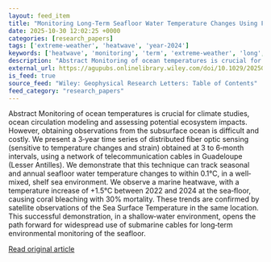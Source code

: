 ```yaml
---
layout: feed_item
title: "Monitoring Long‐Term Seafloor Water Temperature Changes Using Fiber Optic Sensing on Submarine Telecommunication Cables"
date: 2025-10-30 12:02:25 +0000
categories: [research_papers]
tags: ['extreme-weather', 'heatwave', 'year-2024']
keywords: ['heatwave', 'monitoring', 'term', 'extreme-weather', 'long', 'year-2024']
description: "Abstract Monitoring of ocean temperatures is crucial for climate studies, ocean circulation modeling and assessing potential ecosystem impacts"
external_url: https://agupubs.onlinelibrary.wiley.com/doi/10.1029/2025GL119348?af=R
is_feed: true
source_feed: "Wiley: Geophysical Research Letters: Table of Contents"
feed_category: "research_papers"
---
```


Abstract Monitoring of ocean temperatures is crucial for climate studies, ocean circulation modeling and assessing potential ecosystem impacts. However, obtaining observations from the subsurface ocean is difficult and costly. We present a 3‐year time series of distributed fiber optic sensing (sensitive to temperature changes and strain) obtained at 3 to 6‐month intervals, using a network of telecommunication cables in Guadeloupe (Lesser Antilles). We demonstrate that this technique can track seasonal and annual seafloor water temperature changes to within 0.1°C, in a well‐mixed, shelf sea environment. We observe a marine heatwave, with a temperature increase of +1.5°C between 2022 and 2024 at the sea‐floor, causing coral bleaching with 30% mortality. These trends are confirmed by satellite observations of the Sea Surface Temperature in the same location. This successful demonstration, in a shallow‐water environment, opens the path forward for widespread use of submarine cables for long‐term environmental monitoring of the seafloor.

[Read original article](https://agupubs.onlinelibrary.wiley.com/doi/10.1029/2025GL119348?af=R)
